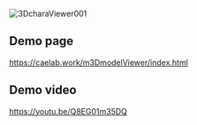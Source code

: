 ![3DcharaViewer001](https://github.com/user-attachments/assets/feb0118c-b2e0-4f77-b651-42a3606790f0)  

## Demo page  
https://caelab.work/m3DmodelViewer/index.html  
  
## Demo video  
https://youtu.be/Q8EG01m35DQ
